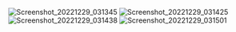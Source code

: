 
![Screenshot_20221229_031345](https://user-images.githubusercontent.com/104718068/209875555-7c34c743-91dc-4834-ba1c-91862636cee4.png)
![Screenshot_20221229_031425](https://user-images.githubusercontent.com/104718068/209875557-42059555-f620-41da-8c84-39c48ef68f52.png)
![Screenshot_20221229_031438](https://user-images.githubusercontent.com/104718068/209875559-ab2119c7-cf99-4ce8-bbf5-59335539149b.png)
![Screenshot_20221229_031501](https://user-images.githubusercontent.com/104718068/209875575-5a3b923c-c623-47d3-a582-ee5666bf97c4.png)
